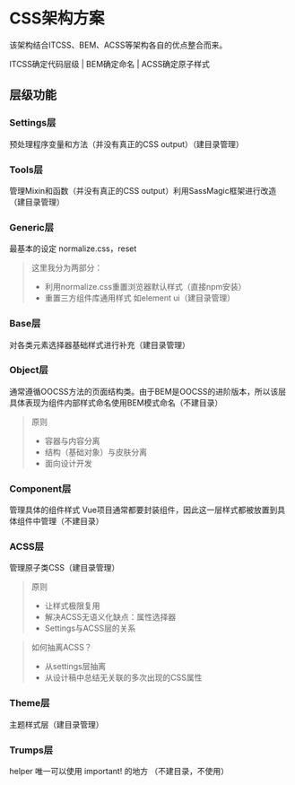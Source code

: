 # CSS架构方案

该架构结合ITCSS、BEM、ACSS等架构各自的优点整合而来。

ITCSS确定代码层级 | BEM确定命名 | ACSS确定原子样式

## 层级功能

### Settings层

预处理程序变量和方法（并没有真正的CSS output）（建目录管理）

### Tools层

管理Mixin和函数（并没有真正的CSS output）利用SassMagic框架进行改造（建目录管理）

### Generic层

最基本的设定 normalize.css，reset

> 这里我分为两部分：
>
> - 利用normalize.css重置浏览器默认样式（直接npm安装）
> - 重置三方组件库通用样式 如element ui（建目录管理）

### Base层

对各类元素选择器基础样式进行补充（建目录管理）

### Object层

通常遵循OOCSS方法的页面结构类。由于BEM是OOCSS的进阶版本，所以该层具体表现为组件内部样式命名使用BEM模式命名（不建目录）

> 原则
>
> - 容器与内容分离
> - 结构（基础对象）与皮肤分离
> - 面向设计开发

### Component层

管理具体的组件样式 Vue项目通常都要封装组件，因此这一层样式都被放置到具体组件中管理（不建目录）

### ACSS层

管理原子类CSS（建目录管理）

> 原则
>
> - 让样式极限复用
> - 解决ACSS无语义化缺点：属性选择器
> - Settings与ACSS层的关系

> 如何抽离ACSS？
>
> - 从settings层抽离
> - 从设计稿中总结无关联的多次出现的CSS属性

### Theme层

主题样式层（建目录管理）

### Trumps层

helper 唯一可以使用 important! 的地方 （不建目录，不使用）

